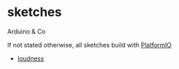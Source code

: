 # sketches
Arduino &amp; Co

If not stated otherwise, all sketches build with [PlatformIO](platformio.org)

- [loudness](./loudness)
